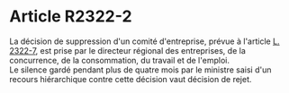 # Article R2322-2

  
La décision de suppression d'un comité d'entreprise, prévue à l'article [L. 2322-7][1], est prise par le directeur régional des entreprises, de la concurrence, de la consommation, du travail et de l'emploi.   
Le silence gardé pendant plus de quatre mois par le ministre saisi d'un recours hiérarchique contre cette décision vaut décision de rejet.

 [1]: /affichCodeArticle.do?cidTexte=LEGITEXT000006072050&idArticle=LEGIARTI000006901930&dateTexte=&categorieLien=cid